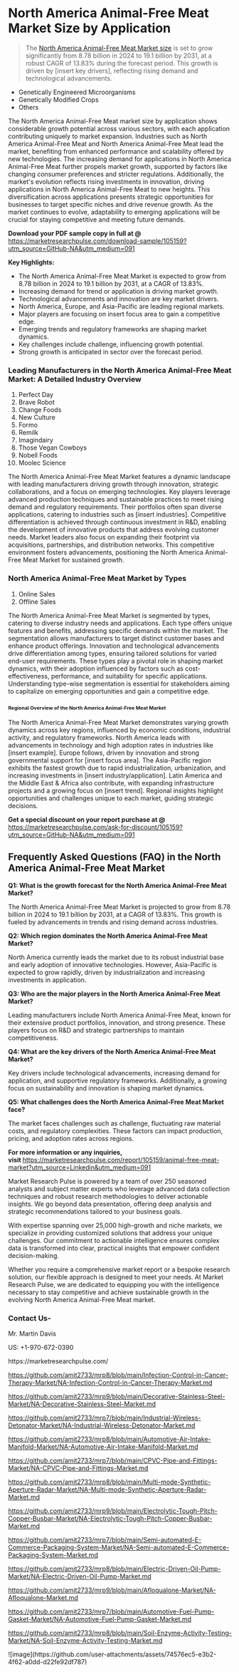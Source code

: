 <h1>North America Animal-Free Meat Market&nbsp;Size by Application</h1><blockquote><p>The <a href="https://marketresearchpulse.com/download-sample/105159?utm_source=GitHub-NA&amp;utm_medium=091">North America Animal-Free Meat Market size</a> is set to grow significantly from 8.78 billion in 2024 to 19.1 billion by 2031, at a robust CAGR of 13.83% during the forecast period. This growth is driven by [insert key drivers], reflecting rising demand and technological advancements.</p></blockquote><ul><li>Genetically Engineered Microorganisms<li> Genetically Modified Crops<li> Others</li></ul><p>The North America Animal-Free Meat market size by application shows considerable growth potential across various sectors, with each application contributing uniquely to market expansion. Industries such as North America Animal-Free Meat and North America Animal-Free Meat lead the market, benefiting from enhanced performance and scalability offered by new technologies. The increasing demand for applications in North America Animal-Free Meat further propels market growth, supported by factors like changing consumer preferences and stricter regulations. Additionally, the market's evolution reflects rising investments in innovation, driving applications in North America Animal-Free Meat to new heights. This diversification across applications presents strategic opportunities for businesses to target specific niches and drive revenue growth. As the market continues to evolve, adaptability to emerging applications will be crucial for staying competitive and meeting future demands.</p><p><strong>Download your PDF sample copy in full at @ </strong><a href="https://marketresearchpulse.com/download-sample/105159?utm_source=GitHub-NA&amp;utm_medium=091">https://marketresearchpulse.com/download-sample/105159?utm_source=GitHub-NA&amp;utm_medium=091</a></p><p><strong>Key Highlights: </strong></p><ul><li>The North America Animal-Free Meat Market is expected to grow from 8.78 billion in 2024 to 19.1 billion by 2031, at a CAGR of 13.83%.</li><li>Increasing demand for trend or application is driving market growth.</li><li>Technological advancements and innovation are key market drivers.</li><li>North America, Europe, and Asia-Pacific are leading regional markets.</li><li>Major players are focusing on insert focus area to gain a competitive edge.</li><li>Emerging trends and regulatory frameworks are shaping market dynamics.</li><li>Key challenges include challenge, influencing growth potential.</li><li>Strong growth is anticipated in sector over the forecast period.</li></ul><h3>Leading Manufacturers in the North America Animal-Free Meat Market: A Detailed Industry Overview</h3><ol><li>Perfect Day</li><li>Brave Robot</li><li>Change Foods</li><li>New Culture</li><li>Formo</li><li>Remilk</li><li>Imagindairy</li><li>Those Vegan Cowboys</li><li>Nobell Foods</li><li>Moolec Science</li></ol><div class="flex max-w-full flex-col flex-grow"><div class="min-h-8 text-message flex w-full flex-col items-end gap-2 whitespace-normal break-words [.text-message+&amp;]:mt-5" dir="auto" data-message-author-role="assistant" data-message-id="fd8432e4-4910-450d-b182-61b7bfb0a01f" data-message-model-slug="gpt-4o"><div class="flex w-full flex-col gap-1 empty:hidden first:pt-[3px]"><div class="markdown prose w-full break-words dark:prose-invert light"><p>The North America Animal-Free Meat Market features a dynamic landscape with leading manufacturers driving growth through innovation, strategic collaborations, and a focus on emerging technologies. Key players leverage advanced production techniques and sustainable practices to meet rising demand and regulatory requirements. Their portfolios often span diverse applications, catering to industries such as [insert industries]. Competitive differentiation is achieved through continuous investment in R&amp;D, enabling the development of innovative products that address evolving customer needs. Market leaders also focus on expanding their footprint via acquisitions, partnerships, and distribution networks. This competitive environment fosters advancements, positioning the North America Animal-Free Meat Market for sustained growth.</p></div></div></div></div><h3>North America Animal-Free Meat Market by Types</h3><ol><li>Online Sales<li> Offline Sales</li></ol><div class="flex max-w-full flex-col flex-grow"><div class="min-h-8 text-message flex w-full flex-col items-end gap-2 whitespace-normal break-words [.text-message+&amp;]:mt-5" dir="auto" data-message-author-role="assistant" data-message-id="084470be-0bb7-4664-bddf-5156b4f41249" data-message-model-slug="gpt-4o-mini"><div class="flex w-full flex-col gap-1 empty:hidden first:pt-[3px]"><div class="markdown prose w-full break-words dark:prose-invert light"><p>The North America Animal-Free Meat Market is segmented by types, catering to diverse industry needs and applications. Each type offers unique features and benefits, addressing specific demands within the market. The segmentation allows manufacturers to target distinct customer bases and enhance product offerings. Innovation and technological advancements drive differentiation among types, ensuring tailored solutions for varied end-user requirements. These types play a pivotal role in shaping market dynamics, with their adoption influenced by factors such as cost-effectiveness, performance, and suitability for specific applications. Understanding type-wise segmentation is essential for stakeholders aiming to capitalize on emerging opportunities and gain a competitive edge.</p></div></div></div></div><h3><span style="font-size: 11px;">Regional Overview of the North America Animal-Free Meat Market</span></h3><div class="flex max-w-full flex-col flex-grow"><div class="min-h-8 text-message flex w-full flex-col items-end gap-2 whitespace-normal break-words [.text-message+&amp;]:mt-5" dir="auto" data-message-author-role="assistant" data-message-id="e9038762-ce64-4e30-91c9-9bd413514231" data-message-model-slug="gpt-4o-mini"><div class="flex w-full flex-col gap-1 empty:hidden first:pt-[3px]"><div class="markdown prose w-full break-words dark:prose-invert light"><p>The North America Animal-Free Meat Market demonstrates varying growth dynamics across key regions, influenced by economic conditions, industrial activity, and regulatory frameworks. North America leads with advancements in technology and high adoption rates in industries like [insert example]. Europe follows, driven by innovation and strong governmental support for [insert focus area]. The Asia-Pacific region exhibits the fastest growth due to rapid industrialization, urbanization, and increasing investments in [insert industry/application]. Latin America and the Middle East &amp; Africa also contribute, with expanding infrastructure projects and a growing focus on [insert trend]. Regional insights highlight opportunities and challenges unique to each market, guiding strategic decisions.</p></div></div></div></div><p><strong>Get a special discount on your report purchase at @ </strong><a href="https://marketresearchpulse.com/ask-for-discount/105159?utm_source=GitHub-NA&amp;utm_medium=091">https://marketresearchpulse.com/ask-for-discount/105159?utm_source=GitHub-NA&amp;utm_medium=091</a></p><h2>Frequently Asked Questions (FAQ) in the North America Animal-Free Meat Market</h2><p><strong>Q1: What is the growth forecast for the North America Animal-Free Meat Market?</strong></p><p>The North America Animal-Free Meat Market is projected to grow from 8.78 billion in 2024 to 19.1 billion by 2031, at a CAGR of 13.83%. This growth is fueled by advancements in trends and rising demand across industries.</p><p><strong>Q2: Which region dominates the North America Animal-Free Meat Market?</strong></p><p>North America currently leads the market due to its robust industrial base and early adoption of innovative technologies. However, Asia-Pacific is expected to grow rapidly, driven by industrialization and increasing investments in application.</p><p><strong>Q3: Who are the major players in the North America Animal-Free Meat Market?</strong></p><p>Leading manufacturers include North America Animal-Free Meat, known for their extensive product portfolios, innovation, and strong presence. These players focus on R&amp;D and strategic partnerships to maintain competitiveness.</p><p><strong>Q4: What are the key drivers of the North America Animal-Free Meat Market?</strong></p><p>Key drivers include technological advancements, increasing demand for application, and supportive regulatory frameworks. Additionally, a growing focus on sustainability and innovation is shaping market dynamics.</p><p><strong>Q5: What challenges does the North America Animal-Free Meat Market face?</strong></p><p>The market faces challenges such as challenge, fluctuating raw material costs, and regulatory complexities. These factors can impact production, pricing, and adoption rates across regions.</p><p><strong>For more information or any inquiries, visit&nbsp;</strong><a href="https://marketresearchpulse.com/report/105159/animal-free-meat-market?utm_source=Linkedin&utm_medium=091">https://marketresearchpulse.com/report/105159/animal-free-meat-market?utm_source=Linkedin&utm_medium=091</a></p><p>Market Research Pulse is powered by a team of over 250 seasoned analysts and subject matter experts who leverage advanced data collection techniques and robust research methodologies to deliver actionable insights. We go beyond data presentation, offering deep analysis and strategic recommendations tailored to your business goals.</p><p>With expertise spanning over 25,000 high-growth and niche markets, we specialize in providing customized solutions that address your unique challenges. Our commitment to actionable intelligence ensures complex data is transformed into clear, practical insights that empower confident decision-making.</p><p>Whether you require a comprehensive market report or a bespoke research solution, our flexible approach is designed to meet your needs. At Market Research Pulse, we are dedicated to equipping you with the intelligence necessary to stay competitive and achieve sustainable growth in the evolving North America Animal-Free Meat market.</p><h3><strong>Contact Us-</strong></h3><p>Mr. Martin Davis</p><p>US: +1-970-672-0390</p><p>https://marketresearchpulse.com/</p><p><a href="https://github.com/amit2733/mrp8/blob/main/Infection-Control-in-Cancer-Therapy-Market/NA-Infection-Control-in-Cancer-Therapy-Market.md">https://github.com/amit2733/mrp8/blob/main/Infection-Control-in-Cancer-Therapy-Market/NA-Infection-Control-in-Cancer-Therapy-Market.md</a></p><p><a href="https://github.com/amit2733/mrp9/blob/main/Decorative-Stainless-Steel-Market/NA-Decorative-Stainless-Steel-Market.md">https://github.com/amit2733/mrp9/blob/main/Decorative-Stainless-Steel-Market/NA-Decorative-Stainless-Steel-Market.md</a></p><p><a href="https://github.com/amit2733/mrp7/blob/main/Industrial-Wireless-Detonator-Market/NA-Industrial-Wireless-Detonator-Market.md">https://github.com/amit2733/mrp7/blob/main/Industrial-Wireless-Detonator-Market/NA-Industrial-Wireless-Detonator-Market.md</a></p><p><a href="https://github.com/amit2733/mrp8/blob/main/Automotive-Air-Intake-Manifold-Market/NA-Automotive-Air-Intake-Manifold-Market.md">https://github.com/amit2733/mrp8/blob/main/Automotive-Air-Intake-Manifold-Market/NA-Automotive-Air-Intake-Manifold-Market.md</a></p><p><a href="https://github.com/amit2733/mrp7/blob/main/CPVC-Pipe-and-Fittings-Market/NA-CPVC-Pipe-and-Fittings-Market.md">https://github.com/amit2733/mrp7/blob/main/CPVC-Pipe-and-Fittings-Market/NA-CPVC-Pipe-and-Fittings-Market.md</a></p><p><a href="https://github.com/amit2733/mrp8/blob/main/Multi-mode-Synthetic-Aperture-Radar-Market/NA-Multi-mode-Synthetic-Aperture-Radar-Market.md">https://github.com/amit2733/mrp8/blob/main/Multi-mode-Synthetic-Aperture-Radar-Market/NA-Multi-mode-Synthetic-Aperture-Radar-Market.md</a></p><p><a href="https://github.com/amit2733/mrp9/blob/main/Electrolytic-Tough-Pitch-Copper-Busbar-Market/NA-Electrolytic-Tough-Pitch-Copper-Busbar-Market.md">https://github.com/amit2733/mrp9/blob/main/Electrolytic-Tough-Pitch-Copper-Busbar-Market/NA-Electrolytic-Tough-Pitch-Copper-Busbar-Market.md</a></p><p><a href="https://github.com/amit2733/mrp7/blob/main/Semi-automated-E-Commerce-Packaging-System-Market/NA-Semi-automated-E-Commerce-Packaging-System-Market.md">https://github.com/amit2733/mrp7/blob/main/Semi-automated-E-Commerce-Packaging-System-Market/NA-Semi-automated-E-Commerce-Packaging-System-Market.md</a></p><p><a href="https://github.com/amit2733/mrp8/blob/main/Electric-Driven-Oil-Pump-Market/NA-Electric-Driven-Oil-Pump-Market.md">https://github.com/amit2733/mrp8/blob/main/Electric-Driven-Oil-Pump-Market/NA-Electric-Driven-Oil-Pump-Market.md</a></p><p><a href="https://github.com/amit2733/mrp9/blob/main/Afloqualone-Market/NA-Afloqualone-Market.md">https://github.com/amit2733/mrp9/blob/main/Afloqualone-Market/NA-Afloqualone-Market.md</a></p><p><a href="https://github.com/amit2733/mrp7/blob/main/Automotive-Fuel-Pump-Gasket-Market/NA-Automotive-Fuel-Pump-Gasket-Market.md">https://github.com/amit2733/mrp7/blob/main/Automotive-Fuel-Pump-Gasket-Market/NA-Automotive-Fuel-Pump-Gasket-Market.md</a></p><p><a href="https://github.com/amit2733/mrp8/blob/main/Soil-Enzyme-Activity-Testing-Market/NA-Soil-Enzyme-Activity-Testing-Market.md">https://github.com/amit2733/mrp8/blob/main/Soil-Enzyme-Activity-Testing-Market/NA-Soil-Enzyme-Activity-Testing-Market.md</a></p>
![image](https://github.com/user-attachments/assets/74576ec5-e3b2-4f62-a0dd-d22fe92df787)
